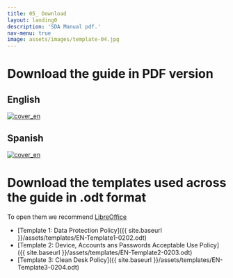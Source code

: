 ```yaml
---
title: 05_ Download
layout: landing0
description: 'SDA Manual pdf.'
nav-menu: true
image: assets/images/template-04.jpg
---
```

# Download the guide in PDF version

## English

[![cover_en](../assets/images/cover_en.png)](../assets/pdf/sda_en.pdf)

## Spanish

[![cover_en](../assets/images/cover_es.png)](../assets/pdf/sda_es.pdf)

# Download the templates used across the guide in .odt format
To open them we recommend [LibreOffice](https://www.libreoffice.org/)

* [Template 1: Data Protection Policy]({{ site.baseurl }}/assets/templates/EN-Template1-0202.odt)
* [Template 2: Device, Accounts ans Passwords Acceptable Use Policy]({{ site.baseurl }}/assets/templates/EN-Template2-0203.odt)
* [Template 3: Clean Desk Policy]({{ site.baseurl }}/assets/templates/EN-Template3-0204.odt)
